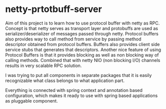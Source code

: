 netty-prtotbuff-server
======================

Aim of this project is to learn how to use protocol buffer with netty as RPC. Concept is that netty serves as transport layer and protobuffs are used as serializer/deserializer of messages passed through netty. Protocol buffers also provides way to call method from service by passing method descriptor obtained from protocol buffers. Buffers also provides client side service stubs that generates that descriptors. Another nice feature of using Protocol Buffers is that it provides blocking as well as non blocking way of calling methods. Combined that with netty NIO (non blocking I/O) channels results in very scalable RPC solution.

I was trying to put all components in separate packages that it is easily recognizable what class belongs to what application part.

Everything is connected with spring context and annotation based configuration, which makes it ready to use with spring based applications as pluggable component.

